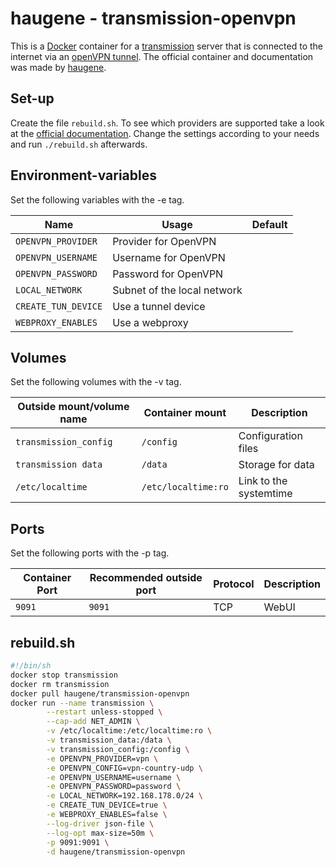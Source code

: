 # haugene - transmission-openvpn

This is a [Docker](/wiki/docker.md) container for a
[transmission](../transmission.md) server that is connected to the internet via
an [openVPN tunnel](/wiki/vpn.md).
The official container and documentation was made by
[haugene](https://github.com/haugene/docker-transmission-openvpn).

## Set-up

Create the file `rebuild.sh`.
To see which providers are supported take a look at the
[official documentation](https://haugene.github.io/docker-transmission-openvpn/supported-providers/).
Change the settings according to your needs and run `./rebuild.sh` afterwards.

## Environment-variables

Set the following variables with the -e tag.

| Name                | Usage                       | Default |
| ------------------- | --------------------------- | ------- |
| `OPENVPN_PROVIDER`  | Provider for OpenVPN        | ` `     |
| `OPENVPN_USERNAME`  | Username for OpenVPN        | ` `     |
| `OPENVPN_PASSWORD`  | Password for OpenVPN        | ` `     |
| `LOCAL_NETWORK`     | Subnet of the local network | ` `     |
| `CREATE_TUN_DEVICE` | Use a tunnel device         | ` `     |
| `WEBPROXY_ENABLES`  | Use a webproxy              | ` `     |

## Volumes

Set the following volumes with the -v tag.

| Outside mount/volume name | Container mount | Description             |
| ------------------------- | --------------- | ----------------------- |
| `transmission_config`     | `/config`           | Configuration files     |
| `transmission data`       | `/data`         | Storage for data        |
| `/etc/localtime`          | `/etc/localtime:ro` | Link to the systemtime  |

## Ports

Set the following ports with the -p tag.

| Container Port | Recommended outside port | Protocol | Description |
| -------------- | ------------------------ | -------- | ----------- |
| `9091`         | `9091`                   | TCP      | WebUI       |

## rebuild.sh

```sh
#!/bin/sh
docker stop transmission
docker rm transmission
docker pull haugene/transmission-openvpn
docker run --name transmission \
        --restart unless-stopped \
        --cap-add NET_ADMIN \
        -v /etc/localtime:/etc/localtime:ro \
        -v transmission_data:/data \
        -v transmission_config:/config \
        -e OPENVPN_PROVIDER=vpn \
        -e OPENVPN_CONFIG=vpn-country-udp \
        -e OPENVPN_USERNAME=username \
        -e OPENVPN_PASSWORD=password \
        -e LOCAL_NETWORK=192.168.178.0/24 \
        -e CREATE_TUN_DEVICE=true \
        -e WEBPROXY_ENABLES=false \
        --log-driver json-file \
        --log-opt max-size=50m \
        -p 9091:9091 \
        -d haugene/transmission-openvpn
```
